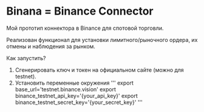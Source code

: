 # Binana = Binance Connector

Мой прототип коннектора в Binance для спотовой торговли.

Реализован функционал для установки лимитного/рыночного ордера, их отмены и наблюдения за рынком.

Как запустить? 

1. Сгенерировать ключ и токен на официальном сайте (можно для testnet).
2. Установить переменные окружения 
'''
export base_url='testnet.binance.vision'
export binance_testnet_api_key='{your_api_key}'
export binance_testnet_secret_key='{your_secret_key}'
'''